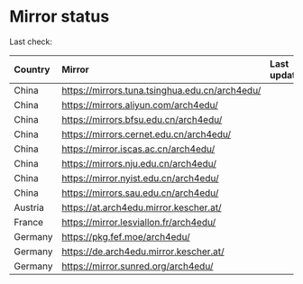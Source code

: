 <script src="./time.js"></script>
# Mirror status
Last check: <script type="text/javascript">localize(1711642895.6674607);</script>

|Country|Mirror|Last update|
|:------|:-----|:----------|
|China|https://mirrors.tuna.tsinghua.edu.cn/arch4edu/|<script type="text/javascript">localize(1711607649);</script>|
|China|https://mirrors.aliyun.com/arch4edu/|<script type="text/javascript">localize(1711607649);</script>|
|China|https://mirrors.bfsu.edu.cn/arch4edu/|<script type="text/javascript">localize(1711607649);</script>|
|China|https://mirrors.cernet.edu.cn/arch4edu/|<script type="text/javascript">localize(1711607649);</script>|
|China|https://mirror.iscas.ac.cn/arch4edu/|<script type="text/javascript">localize(1711607649);</script>|
|China|https://mirrors.nju.edu.cn/arch4edu/|<script type="text/javascript">localize(1711564439);</script>|
|China|https://mirror.nyist.edu.cn/arch4edu/|<script type="text/javascript">localize(1711607649);</script>|
|China|https://mirrors.sau.edu.cn/arch4edu/|<script type="text/javascript">localize(1711607649);</script>|
|Austria|https://at.arch4edu.mirror.kescher.at/|<script type="text/javascript">localize(1711607649);</script>|
|France|https://mirror.lesviallon.fr/arch4edu/|<script type="text/javascript">localize(1711607445);</script>|
|Germany|https://pkg.fef.moe/arch4edu/|<script type="text/javascript">localize(1711607649);</script>|
|Germany|https://de.arch4edu.mirror.kescher.at/|<script type="text/javascript">localize(1711607649);</script>|
|Germany|https://mirror.sunred.org/arch4edu/|<script type="text/javascript">localize(1711607649);</script>|

<script src="./tablefilter/tablefilter.js"></script>
<script src="./table.js"></script>